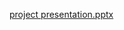 [project presentation.pptx](https://github.com/user-attachments/files/16580368/project.presentation.pptx)
